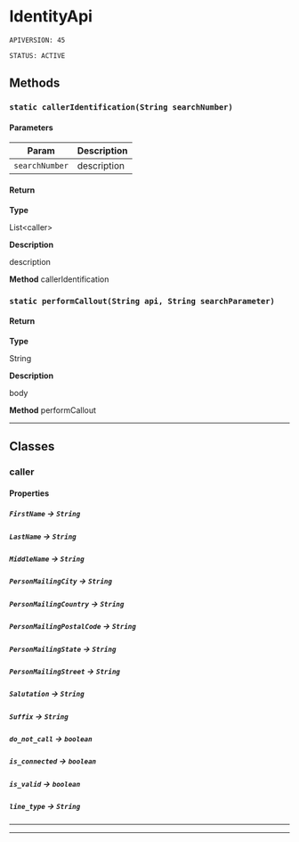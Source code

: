 # IdentityApi

`APIVERSION: 45`

`STATUS: ACTIVE`
## Methods
### `static callerIdentification(String searchNumber)`
#### Parameters

|Param|Description|
|---|---|
|`searchNumber`|description|

#### Return

**Type**

List&lt;caller&gt;

**Description**

description


**Method** callerIdentification

### `static performCallout(String api, String searchParameter)`
#### Return

**Type**

String

**Description**

body


**Method** performCallout

---
## Classes
### caller
#### Properties

##### `FirstName` → `String`


##### `LastName` → `String`


##### `MiddleName` → `String`


##### `PersonMailingCity` → `String`


##### `PersonMailingCountry` → `String`


##### `PersonMailingPostalCode` → `String`


##### `PersonMailingState` → `String`


##### `PersonMailingStreet` → `String`


##### `Salutation` → `String`


##### `Suffix` → `String`


##### `do_not_call` → `boolean`


##### `is_connected` → `boolean`


##### `is_valid` → `boolean`


##### `line_type` → `String`


---

---

